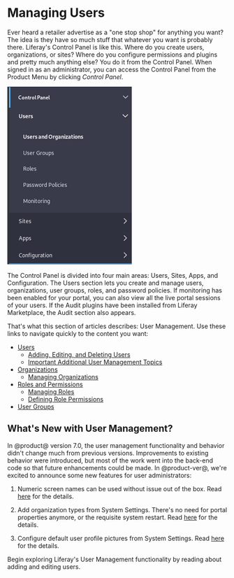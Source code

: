 # Managing Users [](id=managing-users)

Ever heard a retailer advertise as a "one stop shop" for anything you want? The
idea is they have so much stuff that whatever you want is probably there.
Liferay's Control Panel is like this. Where do you create users, organizations,
or sites? Where do you configure permissions and plugins and pretty much
anything else? You do it from the Control Panel. When signed in as an
administrator, you can access the Control Panel from the Product Menu by
clicking *Control Panel*.

![Figure 1: Administrators can access the Control Panel from the Product Menu.](../../images/usrmgmt-control-panel.png)

The Control Panel is divided into four main areas: Users, Sites, Apps,
and Configuration. The Users section lets you create and manage users,
organizations, user groups, roles, and password policies. If monitoring has been
enabled for your portal, you can also view all the live portal sessions of your
users. If the Audit plugins have been installed from Liferay Marketplace, the
Audit section also appears.

That's what this section of articles describes: User Management. Use these links
to navigate quickly to the content you want:

- [Users](/discover/portal/-/knowledge_base/7-1/users-and-organizations)
    - [Adding, Editing, and Deleting Users](/discover/portal/-/knowledge_base/7-1/adding-editing-and-deleting-users)
    - [Important Additional User Management Topics](/discover/portal/-/knowledge_base/7-1/user-management-additional-topics)
- [Organizations](/discover/portal/-/knowledge_base/7-1/organizations)
    - [Managing Organizations](/discover/portal/-/knowledge_base/7-1/managing-organizations)
- [Roles and Permissions](/discover/portal/-/knowledge_base/7-1/roles-and-permissions)
    - [Managing Roles](/discover/portal/-/knowledge_base/7-1/managing-roles)
    - [Defining Role Permissions](/discover/portal/-/knowledge_base/7-1/defining-role-permissions)
- [User Groups](/discover/portal/-/knowledge_base/7-1/user-groups)

<!--These articles are planned but not yet written:

- Password Policies(/discover/portal/-/knowledge_base/7-1/password-policies)
- Monitoring Users(/discover/portal/-/knowledge_base/7-1/monitoring-users)
- Auditing Users(/discover/portal/-/knowledge_base/7-1/auditing-users)
-->

## What's New with User Management? [](id=whats-new-with-user-management)

In @product@ version 7.0, the user management functionality and behavior didn't
change much from previous versions. Improvements to existing behavior were
introduced, but most of the work went into the back-end code so that future
enhancements could be made. In @product-ver@, we're excited to announce some new
features for user administrators:

1.  Numeric screen names can be used without issue out of the box. Read
    [here](/discover/portal/-/knowledge_base/7-1/user-management-additional-topics#numeric-screen-names) 
    for the details.

2.  Add organization types from System Settings. There's no need for portal
    properties anymore, or the requisite system restart. Read
    [here](/discover/portal/-/knowledge_base/7-1/managing-organizations#organization-types) 
    for the details.

3.  Configure default user profile pictures from System Settings. Read
    [here](/discover/portal/-/knowledge_base/7-1/user-management-additional-topics#user-profile-pictures) 
    for the details.

Begin exploring Liferay's User Management functionality by reading about
adding and editing users. 

<!-- Perhaps make a table showing similarities and differences between the
parallel sites vs. portal-wide user functionality
-->
